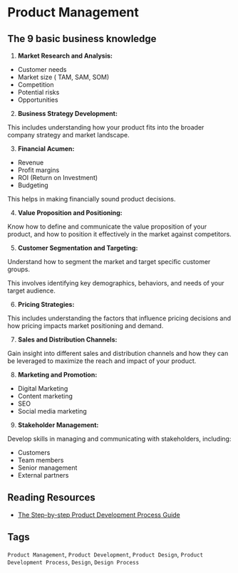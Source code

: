 # Product Management

## The 9 basic business knowledge

1. **Market Research and Analysis:** 

- Customer needs
- Market size ( TAM, SAM, SOM)
- Competition
- Potential risks
- Opportunities

2. **Business Strategy Development:** 

This includes understanding how your product fits into the broader company strategy and market landscape.

3. **Financial Acumen:** 

- Revenue
- Profit margins
- ROI (Return on Investment)
- Budgeting

This helps in making financially sound product decisions.

4. **Value Proposition and Positioning:** 

Know how to define and communicate the value proposition of your product, and how to position it effectively in the market against competitors.

5. **Customer Segmentation and Targeting:** 

Understand how to segment the market and target specific customer groups. 

This involves identifying key demographics, behaviors, and needs of your target audience.

6. **Pricing Strategies:** 

This includes understanding the factors that influence pricing decisions and how pricing impacts market positioning and demand.

7. **Sales and Distribution Channels:** 

Gain insight into different sales and distribution channels and how they can be leveraged to maximize the reach and impact of your product.

8. **Marketing and Promotion:** 

- Digital Marketing
- Content marketing
- SEO
- Social media marketing

9. **Stakeholder Management:** 

Develop skills in managing and communicating with stakeholders, including:
- Customers
- Team members
- Senior management
- External partners

## Reading Resources

* [The Step-by-step Product Development Process Guide](https://clickup.com/blog/product-development-process/)

## Tags

``Product Management``, ``Product Development``, ``Product Design``,  ``Product Development Process``, ``Design``, ``Design Process``